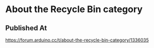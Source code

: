# About the Recycle Bin category

## Published At

https://forum.arduino.cc/t/about-the-recycle-bin-category/1336035
